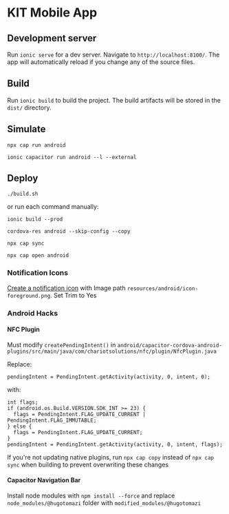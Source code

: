 # KIT Mobile App

## Development server

Run `ionic serve` for a dev server. Navigate to `http://localhost:8100/`. The app will automatically reload if you change any of the source files.

## Build

Run `ionic build` to build the project. The build artifacts will be stored in the `dist/` directory.

## Simulate

`npx cap run android`

`ionic capacitor run android --l --external`

## Deploy

`./build.sh`

or run each command manually:

`ionic build --prod`

`cordova-res android --skip-config --copy`

`npx cap sync`

`npx cap open android`

### Notification Icons
[Create a notification icon](https://developer.android.com/studio/write/image-asset-studio#create-notification) with Image path `resources/android/icon-foreground.png`. Set Trim to Yes

### Android Hacks

#### NFC Plugin

Must modify `createPendingIntent()` in `android/capacitor-cordova-android-plugins/src/main/java/com/chariotsolutions/nfc/plugin/NfcPlugin.java`

Replace:

```
pendingIntent = PendingIntent.getActivity(activity, 0, intent, 0);
```

with:

```
int flags;
if (android.os.Build.VERSION.SDK_INT >= 23) {
  flags = PendingIntent.FLAG_UPDATE_CURRENT | PendingIntent.FLAG_IMMUTABLE;
} else {
  flags = PendingIntent.FLAG_UPDATE_CURRENT;
}
pendingIntent = PendingIntent.getActivity(activity, 0, intent, flags);
```

If you're not updating native plugins, run `npx cap copy` instead of `npx cap sync` when building to prevent overwriting these changes

#### Capacitor Navigation Bar

Install node modules with `npm install --force` and replace `node_modules/@hugotomazi` folder with `modified_modules/@hugotomazi`
